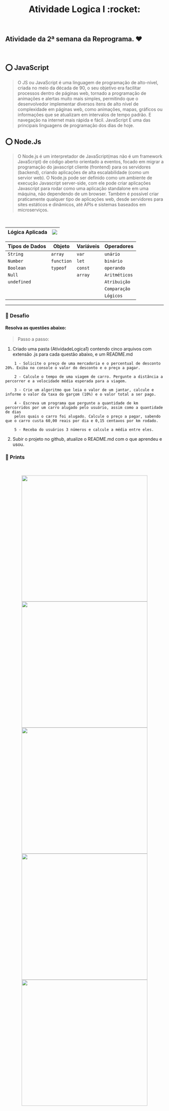 <h1 align="center">  Atividade Logica I :rocket: </h1> <br>

## **Atividade da 2ª semana da Reprograma.** :hearts:
  
  <br>

## :o: JavaScript

> <p> O JS ou JavaScript é uma linguagem de programação de alto-nível, criada no meio da década de 90, o seu objetivo era facilitar processos dentro de páginas web,
>tornado a programação de animações e alertas muito mais simples, permitindo que o desenvolvedor implementar diversos itens de alto nível de complexidade em páginas
>web, como animações, mapas, gráficos ou informações que se atualizam em intervalos de tempo padrão. E navegação na internet mais rápida e fácil.
>JavaScript É uma das principais linguagens de programação dos dias de hoje. </p>


## :o: Node.Js

> <p> O Node.js é um interpretador de JavaScript(mas não é um framework JavaScript) de código aberto orientado a eventos, focado em migrar a programação do javascript
>cliente (frontend) para os servidores (backend), criando aplicações de alta escalabilidade (como um servior web).  O Node.js pode ser definido como um ambiente 
>de execução Javascript server-side, com ele pode criar aplicações Javascript para rodar como uma aplicação standalone em uma máquina, não dependendo de um browser. 
>Também é possível criar praticamente qualquer tipo de aplicações web, desde servidores para sites estáticos e dinâmicos, até APIs e sistemas baseados em microserviços. </p>
<br/>

| Lógica Aplicada | ![](https://img.shields.io/badge/-javascript-yellow.svg)
| --- | --- |

| Tipos de Dados | Objeto | Variáveis | Operadores | 
| --- | --- | --- | --- | 
| `String` | `array` | `var` | `unário` |
| `Number` | `function` | `let` | `binário` |
| `Boolean` | `typeof` | `const` | `operando` |
| `Null` |  | `array` | `Aritméticos` |
| `undefined` |  |  | `Atribuição` |
|  |  |  | `Comparação` |
|  |  |  | `Lógicos` |


---
### :small_orange_diamond: Desafio 

#### Resolva as questões abaixo:  

> Passo a passo:
1) Criado uma pasta (AtividadeLogica1) contendo cinco arquivos com extensão .js para cada questão abaixo, e um README.md

```
    1 - Solicite o preço de uma mercadoria e o percentual de desconto 20%. Exiba no console o valor do desconto e o preço a pagar.

    2 - Calcule o tempo de uma viagem de carro. Pergunte a distância a percorrer e a velocidade média esperada para a viagem.

    3 - Crie um algoritmo que leia o valor de um jantar, calcule e informe o valor da taxa do garçom (10%) e o valor total a ser pago.

    4 - Escreva um programa que pergunte a quantidade de km percorridos por um carro alugado pelo usuário, assim como a quantidade de dias 
    pelos quais o carro foi alugado. Calcule o preço a pagar, sabendo que o carro custa 60,00 reais por dia e 0,15 centavos por km rodado.

    5 - Receba do usuários 3 números e calcule a média entre eles.
```

2) Subir o projeto no github, atualize o README.md com o que aprendeu e usou. 


### :small_orange_diamond: Prints  

<br><p align="center">
  <img width="400" src="https://user-images.githubusercontent.com/84551213/162510678-9d5af7b8-5490-4691-a89f-da35a3e32537.png" />     <img width="400" src="https://user-images.githubusercontent.com/84551213/162510813-7fac5f03-99d2-48e8-b64c-bc3dd798c499.png" />
  <img width="400" src="https://user-images.githubusercontent.com/84551213/162510816-3c2517b6-3c81-405e-8c74-67241a749518.png" />     <img width="400" src="https://user-images.githubusercontent.com/84551213/162510821-a97533d6-5013-4546-abae-8c20db53fb85.png" />
  <img width="400" src="https://user-images.githubusercontent.com/84551213/162510822-bfca605b-9608-47fa-af67-b36ba7785143.png" />
</p>
